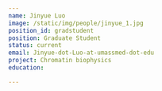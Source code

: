 ```yaml
---
name: Jinyue Luo
image: /static/img/people/jinyue_1.jpg
position_id: gradstudent
position: Graduate Student
status: current
email: Jinyue-dot-Luo-at-umassmed-dot-edu
project: Chromatin biophysics
education:

---
```

